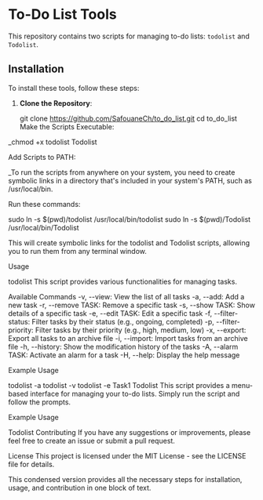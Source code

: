 # To-Do List Tools

This repository contains two scripts for managing to-do lists: `todolist` and `Todolist`.

## Installation

To install these tools, follow these steps:

1. **Clone the Repository**:
  
   git clone https://github.com/SafouaneCh/to_do_list.git
   cd to_do_list
Make the Scripts Executable:

_chmod +x todolist Todolist


Add Scripts to PATH:

_To run the scripts from anywhere on your system, you need to create symbolic links in a directory that's included in your system's PATH, such as /usr/local/bin.


Run these commands:


sudo ln -s $(pwd)/todolist /usr/local/bin/todolist
sudo ln -s $(pwd)/Todolist /usr/local/bin/Todolist

This will create symbolic links for the todolist and Todolist scripts, allowing you to run them from any terminal window.

Usage

todolist
This script provides various functionalities for managing tasks.

Available Commands
-v, --view: View the list of all tasks
-a, --add: Add a new task
-r, --remove TASK: Remove a specific task
-s, --show TASK: Show details of a specific task
-e, --edit TASK: Edit a specific task
-f, --filter-status: Filter tasks by their status (e.g., ongoing, completed)
-p, --filter-priority: Filter tasks by their priority (e.g., high, medium, low)
-x, --export: Export all tasks to an archive file
-i, --import: Import tasks from an archive file
-h, --history: Show the modification history of the tasks
-A, --alarm TASK: Activate an alarm for a task
-H, --help: Display the help message


Example Usage

todolist -a
todolist -v
todolist -e Task1
Todolist
This script provides a menu-based interface for managing your to-do lists. Simply run the script and follow the prompts.

Example Usage

Todolist
Contributing
If you have any suggestions or improvements, please feel free to create an issue or submit a pull request.

License
This project is licensed under the MIT License - see the LICENSE file for details.


This condensed version provides all the necessary steps for installation, usage, and contribution in one block of text.
